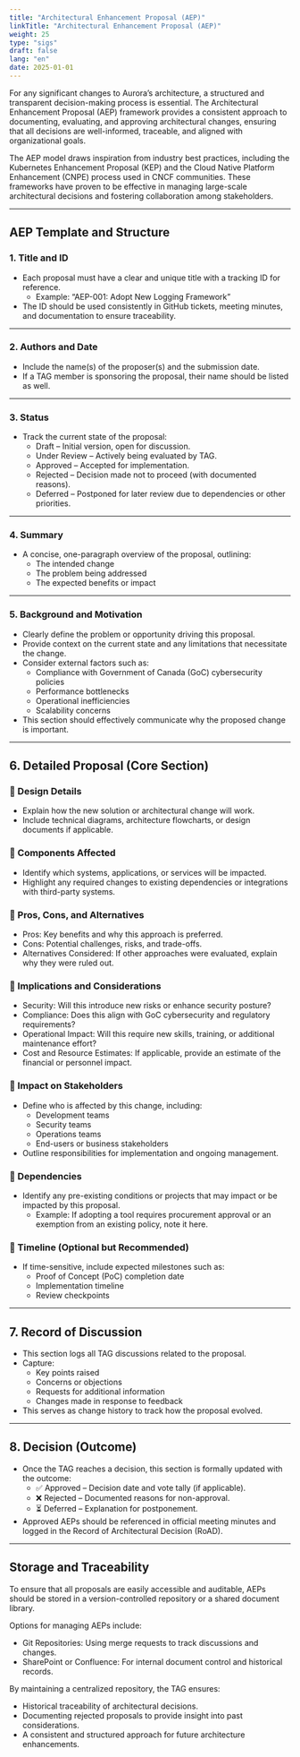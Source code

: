 ```yaml
---
title: "Architectural Enhancement Proposal (AEP)"
linkTitle: "Architectural Enhancement Proposal (AEP)"
weight: 25
type: "sigs"
draft: false
lang: "en"
date: 2025-01-01
---
```


For any significant changes to Aurora’s architecture, a structured and transparent decision-making process is essential. The Architectural Enhancement Proposal (AEP) framework provides a consistent approach to documenting, evaluating, and approving architectural changes, ensuring that all decisions are well-informed, traceable, and aligned with organizational goals.

The AEP model draws inspiration from industry best practices, including the Kubernetes Enhancement Proposal (KEP) and the Cloud Native Platform Enhancement (CNPE) process used in CNCF communities. These frameworks have proven to be effective in managing large-scale architectural decisions and fostering collaboration among stakeholders.

---

## AEP Template and Structure

### 1. Title and ID

- Each proposal must have a clear and unique title with a tracking ID for reference.
  - Example: “AEP-001: Adopt New Logging Framework”
- The ID should be used consistently in GitHub tickets, meeting minutes, and documentation to ensure traceability.

---

### 2. Authors and Date

- Include the name(s) of the proposer(s) and the submission date.
- If a TAG member is sponsoring the proposal, their name should be listed as well.

---

### 3. Status

- Track the current state of the proposal:
  - Draft – Initial version, open for discussion.
  - Under Review – Actively being evaluated by TAG.
  - Approved – Accepted for implementation.
  - Rejected – Decision made not to proceed (with documented reasons).
  - Deferred – Postponed for later review due to dependencies or other priorities.

---

### 4. Summary

- A concise, one-paragraph overview of the proposal, outlining:
  - The intended change
  - The problem being addressed
  - The expected benefits or impact

---

### 5. Background and Motivation

- Clearly define the problem or opportunity driving this proposal.
- Provide context on the current state and any limitations that necessitate the change.
- Consider external factors such as:
  - Compliance with Government of Canada (GoC) cybersecurity policies
  - Performance bottlenecks
  - Operational inefficiencies
  - Scalability concerns
- This section should effectively communicate why the proposed change is important.

---

## 6. Detailed Proposal (Core Section)

### 📌 Design Details

- Explain how the new solution or architectural change will work.
- Include technical diagrams, architecture flowcharts, or design documents if applicable.

### 📌 Components Affected

- Identify which systems, applications, or services will be impacted.
- Highlight any required changes to existing dependencies or integrations with third-party systems.

### 📌 Pros, Cons, and Alternatives

- Pros: Key benefits and why this approach is preferred.
- Cons: Potential challenges, risks, and trade-offs.
- Alternatives Considered: If other approaches were evaluated, explain why they were ruled out.

### 📌 Implications and Considerations

- Security: Will this introduce new risks or enhance security posture?
- Compliance: Does this align with GoC cybersecurity and regulatory requirements?
- Operational Impact: Will this require new skills, training, or additional maintenance effort?
- Cost and Resource Estimates: If applicable, provide an estimate of the financial or personnel impact.

### 📌 Impact on Stakeholders

- Define who is affected by this change, including:
  - Development teams
  - Security teams
  - Operations teams
  - End-users or business stakeholders
- Outline responsibilities for implementation and ongoing management.

### 📌 Dependencies

- Identify any pre-existing conditions or projects that may impact or be impacted by this proposal.
  - Example: If adopting a tool requires procurement approval or an exemption from an existing policy, note it here.

### 📌 Timeline (Optional but Recommended)

- If time-sensitive, include expected milestones such as:
  - Proof of Concept (PoC) completion date
  - Implementation timeline
  - Review checkpoints

---

## 7. Record of Discussion

- This section logs all TAG discussions related to the proposal.
- Capture:
  - Key points raised
  - Concerns or objections
  - Requests for additional information
  - Changes made in response to feedback
- This serves as change history to track how the proposal evolved.

---

## 8. Decision (Outcome)

- Once the TAG reaches a decision, this section is formally updated with the outcome:
  - ✅ Approved – Decision date and vote tally (if applicable).
  - ❌ Rejected – Documented reasons for non-approval.
  - ⏳ Deferred – Explanation for postponement.
- Approved AEPs should be referenced in official meeting minutes and logged in the Record of Architectural Decision (RoAD).

---

## Storage and Traceability

To ensure that all proposals are easily accessible and auditable, AEPs should be stored in a version-controlled repository or a shared document library.

Options for managing AEPs include:

- Git Repositories: Using merge requests to track discussions and changes.
- SharePoint or Confluence: For internal document control and historical records.

By maintaining a centralized repository, the TAG ensures:

- Historical traceability of architectural decisions.
- Documenting rejected proposals to provide insight into past considerations.
- A consistent and structured approach for future architecture enhancements.
